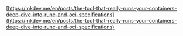 [https://mkdev.me/en/posts/the-tool-that-really-runs-your-containers-deep-dive-into-runc-and-oci-specifications](https://mkdev.me/en/posts/the-tool-that-really-runs-your-containers-deep-dive-into-runc-and-oci-specifications)
